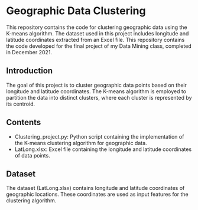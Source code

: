 # Geographic Data Clustering
This repository contains the code for clustering geographic data using the K-means algorithm. The dataset used in this project includes longitude and latitude coordinates extracted from an Excel file. This repository contains the code developed for the final project of my Data Mining class, completed in December 2021. 

## Introduction
The goal of this project is to cluster geographic data points based on their longitude and latitude coordinates. The K-means algorithm is employed to partition the data into distinct clusters, where each cluster is represented by its centroid.

## Contents
-	Clustering_project.py: Python script containing the implementation of the K-means clustering algorithm for geographic data.
-	LatLong.xlsx: Excel file containing the longitude and latitude coordinates of data points.

## Dataset
The dataset (LatLong.xlsx) contains longitude and latitude coordinates of geographic locations. These coordinates are used as input features for the clustering algorithm.
